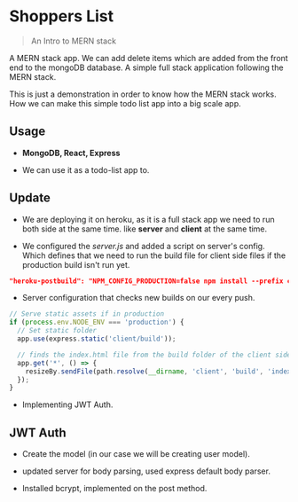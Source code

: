 # Shoppers List
> An Intro to MERN stack

A MERN stack app. We can add delete items which are added from the front end to the mongoDB database. A simple full stack application following the MERN stack. 

This is just a demonstration in order to know how the MERN stack works. How we can make this simple todo list app into a big scale app. 

## Usage 

- **MongoDB, React, Express**

- We can use it as a todo-list app to. 

## Update

- We are deploying it on heroku, as it is a full stack app we need to run both side at the same time. like **server** and **client** at the same time. 

- We configured the _server.js_ and added a script on server's config. Which defines that we need to run the build file for client side files if the production build isn't run yet. 

```json
"heroku-postbuild": "NPM_CONFIG_PRODUCTION=false npm install --prefix client && npm run build --prefix client"
```

- Server configuration that checks new builds on our every push. 

```js
// Serve static assets if in production
if (process.env.NODE_ENV === 'production') {
  // Set static folder
  app.use(express.static('client/build'));

  // finds the index.html file from the build folder of the client side. 
  app.get('*', () => {
    resizeBy.sendFile(path.resolve(__dirname, 'client', 'build', 'index.html'));
  });
}
```

- Implementing JWT Auth.

## JWT Auth 
- Create the model (in our case we will be creating user model).

- updated server for body parsing, used express default body parser. 

- Installed bcrypt, implemented on the post method.  